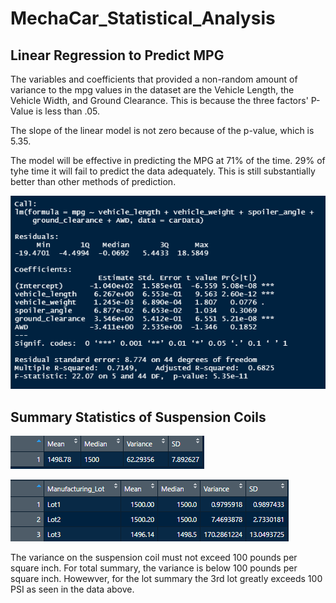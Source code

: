 # MechaCar_Statistical_Analysis

## Linear Regression to Predict MPG
  The variables and coefficients that provided a non-random amount of variance to the mpg values in the dataset are  the Vehicle Length, the Vehicle Width, and Ground Clearance. This is because the three factors' P-Value is less than .05.
  
  The slope of the linear model is not zero because of the p-value, which is 5.35.
  
  The model will be effective in predicting the MPG at 71% of the time. 29% of tyhe time it will fail to predict the data adequately. This is still substantially better than other methods of prediction.
  
![Statistical Analysis](https://github.com/tlin41390/MechaCar_Statistical_Analysis/blob/main/StatisticsPhotos/statistcalAnalysis.png)

## Summary Statistics of Suspension Coils

![Total Summary](https://github.com/tlin41390/MechaCar_Statistical_Analysis/blob/main/StatisticsPhotos/total_summary.png)

![Lot Summary](https://github.com/tlin41390/MechaCar_Statistical_Analysis/blob/main/StatisticsPhotos/lot_summary.png)

  The variance on the suspension coil must not exceed 100 pounds per square inch. For total summary, the variance is below 100 pounds per square inch. Howewver, for the lot summary the 3rd lot greatly exceeds 100 PSI as seen in the data above.
